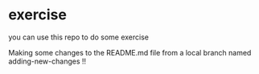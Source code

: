 # exercise
you can use this repo to do some exercise

Making some changes to the README.md file from a local branch named adding-new-changes !!